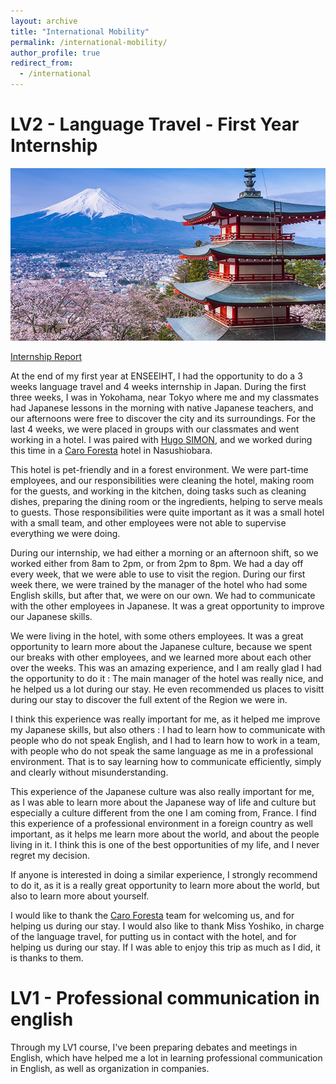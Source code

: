```yaml
---
layout: archive
title: "International Mobility"
permalink: /international-mobility/
author_profile: true
redirect_from:
  - /international
---
```

LV2 - Language Travel - First Year Internship
======
![japan](/images/japan.jpg)

<ins>Internship Report</ins>

At the end of my first year at ENSEEIHT, I had the opportunity to do a 3 weeks language travel and 4 weeks internship in Japan. During the first three weeks, I was in Yokohama, near Tokyo where me and my classmates had Japanese lessons in the morning with native Japanese teachers, and our afternoons were free to discover the city and its surroundings. For the last 4 weeks, we were placed in groups with our classmates and went working in a hotel. I was paired with [Hugo SIMON](https://hug1320.github.io), and we worked during this time in a [Caro Foresta](https://caro-foresta.com/index.php) hotel in Nasushiobara.

This hotel is pet-friendly and in a forest environment. We were part-time employees, and our responsibilities were cleaning the hotel, making room for the guests, and working in the kitchen, doing tasks such as cleaning dishes, preparing the dining room or the ingredients, helping to serve meals to guests. Those responsibilities were quite important as it was a small hotel with a small team, and other employees were not able to supervise everything we were doing.

During our internship, we had either a morning or an afternoon shift, so we worked either from 8am to 2pm, or from 2pm to 8pm. We had a day off every week, that we were able to use to visit the region. During our first week there, we were trained by the manager of the hotel who had some English skills, but after that, we were on our own. We had to communicate with the other employees in Japanese. It was a great opportunity to improve our Japanese skills.

We were living in the hotel, with some others employees. It was a great opportunity to learn more about the Japanese culture, because we spent our breaks with other employees, and we learned more about each other over the weeks. This was an amazing experience, and I am really glad I had the opportunity to do it : The main manager of the hotel was really nice, and he helped us a lot during our stay. He even recommended us places to visitt during our stay to discover the full extent of the Region we were in.

I think this experience was really important for me, as it helped me improve my Japanese skills, but also others : I had to learn how to communicate with people who do not speak English, and I had to learn how to work in a team, with people who do not speak the same language as me in a professional environment. That is to say learning how to communicate efficiently, simply and clearly without misunderstanding. 

This experience of the Japanese culture was also really important for me, as I was able to learn more about the Japanese way of life and culture but especially a culture different from the one I am coming from, France. I find this experience of a professional environment in a foreign country as well important, as it helps me learn more about the world, and about the people living in it. I think this is one of the best opportunities of my life, and I never regret my decision.

If anyone is interested in doing a similar experience, I strongly recommend to do it, as it is a really great opportunity to learn more about the world, but also to learn more about yourself. 

I would like to thank the [Caro Foresta](https://caro-foresta.com/index.php) team for welcoming us, and for helping us during our stay. I would also like to thank Miss Yoshiko, in charge of the language travel, for putting us in contact with the hotel, and for helping us during our stay. If I was able to enjoy this trip as much as I did, it is thanks to them.

LV1 - Professional communication in english
======

Through my LV1 course, I've been preparing debates and meetings in English, which have helped me a lot in learning professional communication in English, as well as organization in companies.